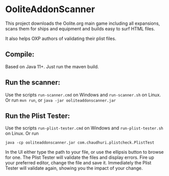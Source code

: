 # OoliteAddonScanner

This project downloads the Oolite.org main game including all expansions,
scans them for ships and equipment and builds easy to surf HTML files.

It also helps OXP authors of validating their plist files.

## Compile:
Based on Java 11+. Just run the maven build.

## Run the scanner:
Use the scripts `run-scanner.cmd` on Windows and `run-scanner.sh` on Linux.
Or run `mvn run`, or `java -jar ooliteaddonscanner.jar`

## Run the Plist Tester:
Use the scripts `run-plist-tester.cmd` on Windows and `run-plist-tester.sh` on Linux.
Or run

    java -cp ooliteaddonscanner.jar com.chaudhuri.plistcheck.PlistTest

In the UI either type the path to your file, or use the ellipsis button to
browse for one. The Plist Tester will validate the files and display errors.
Fire up your preferred editor, change the file and save it. Immediately the 
Plist Tester will validate again, showing you the impact of your change.